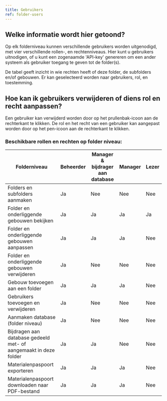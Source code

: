 ```yaml
---
title: Gebruikers
ref: folder-users
---
```


## Welke informatie wordt hier getoond?
Op elk folderniveau kunnen verschillende gebruikers worden uitgenodigd, met vier verschillende rollen-, en rechtenniveaus.
Hier kunt u gebruikers uitnodigen, of u kunt een zogenaamde 'API-key' genereren om een ander systeem als gebruiker toegang te geven tot de folder(s).

De tabel geeft inzicht in wie rechten heeft of deze folder, de subfolders en/of gebouwen.
Er kan geselecteerd worden naar gebruikers, rol, en toestemming.


## Hoe kan ik gebruikers verwijderen of diens rol en recht aanpassen?
Een gebruiker kan verwijderd worden door op het prullenbak-icoon aan de rechterkant te klikken.
De rol en het recht van een gebruiker kan aangepast worden door op het pen-icoon aan de rechterkant te klikken.


### Beschikbare rollen en rechten op folder niveau:

| Folderniveau                                   | Beheerder | Manager & bijdrager aan database    | Manager | Lezer |
|------------------------------------------------|-----------|-------------------------------------|---------|-------|
| Folders en subfolders aanmaken                 | Ja        | Nee                                 | Nee     | Nee   |
| Folder en onderliggende gebouwen bekijken      | Ja        | Ja                                  | Ja      | Ja    |
| Folder en onderliggende gebouwen aanpassen     | Ja        | Ja                                  | Ja      | Nee   |
| Folder en onderliggende gebouwen verwijderen   | Ja        | Nee                                 | Nee     | Nee   |
| Gebouw toevoegen aan een folder                | Ja        | Ja                                  | Ja      | Nee   |
| Gebruikers toevoegen en verwijderen            | Ja        | Nee                                 | Nee     | Nee   |
| Aanmaken database (folder niveau)              | Ja        | Nee                                 | Nee     | Nee   |
| Bijdragen aan database gedeeld met- of aangemaakt in deze folder | Ja        | Ja                                  | Nee     | Nee   |
| Materialenpaspoort exporteren                  | Ja        | Ja                                  | Ja      | Nee   |
| Materialenpaspoort downloaden naar PDF-bestand | Ja        | Ja                                  | Ja      | Nee   |
